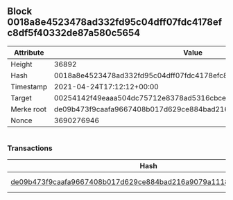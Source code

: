 ## Block 0018a8e4523478ad332fd95c04dff07fdc4178efc8df5f40332de87a580c5654

Attribute | Value
--- | ---
Height | 36892
Hash | 0018a8e4523478ad332fd95c04dff07fdc4178efc8df5f40332de87a580c5654
Timestamp | 2021-04-24T17:12:12+00:00
Target | 00254142f49eaaa504dc75712e8378ad5316cbcead634704b3734b6271167cc4
Merke root | de09b473f9caafa9667408b017d629ce884bad216a9079a1118a37443e4868b1
Nonce | 3690276946

```

```

### Transactions

Hash | Amount
--- | ---
[de09b473f9caafa9667408b017d629ce884bad216a9079a1118a37443e4868b1](de09b473f9caafa9667408b017d629ce884bad216a9079a1118a37443e4868b1.md) | 10.00000000 SKEPTI 
